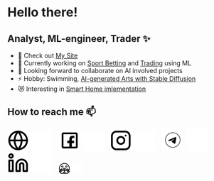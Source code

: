 # Hello there!

## Analyst, ML-engineer, Trader ✨

- 🔭 Check out [My Site][website]
- 🌱 Currently working on [Sport Betting](https://frants.site/ml_sport) and [Trading](https://frants.site/trade4me) using ML
- 👯 Looking forward to collaborate on AI involved projects
- ⚡ Hobby: Swimming, [AI-generated Arts with Stable Diffusion](https://frants.site/sd_art)
- 😻 Interesting in [Smart Home imlementation](https://frants.site/ihome)

## How to reach me 📫

[![website](./img/globe-light.svg)](https://frants.site#gh-light-mode-only)
[![website](./img/globe-dark.svg)](https://frants.site#gh-dark-mode-only)
&nbsp;&nbsp;
[![facebook](./img/facebook-light.svg)](https://facebook.com/alexander_frantsev#gh-light-mode-only)
[![facebook](./img/facebook-dark.svg)](https://facebook.com/alexander_frantsev#gh-dark-mode-only)
&nbsp;&nbsp;
[![instagram](./img/instagram-light.svg)](https://instagram.com/asfrants#gh-light-mode-only)
[![instagram](./img/instagram-dark.svg)](https://instagram.com/asfrants#gh-dark-mode-only)
&nbsp;&nbsp;
[![telegram](./img/telegram-light.svg)](https://t.me/as_frantsev#gh-light-mode-only)
[![telegram](./img/telegram-dark.svg)](https://t.me/as_frantsev#gh-dark-mode-only)
&nbsp;&nbsp;
[![linkedin](./img/linkedin-light.svg)](https://linkedin.com/in/asfrantsev#gh-light-mode-only)
[![linkedin](./img/linkedin-dark.svg)](https://linkedin.com/in/asfrantsev#gh-dark-mode-only)
&nbsp;&nbsp;
[![huggingface](./img/huggingface-light.png)](https://huggingface.co/asFrants#gh-light-mode-only)
[![huggingface](./img/huggingface-dark.png)](https://huggingface.co/asFrants#gh-dark-mode-only)

[website]: https://frants.site
[facebook]: https://facebook.com/alexander_frantsev
[instagram]: https://instagram.com/asfrants
[telegram]: https://t.me/as_frantsev
[linkedin]: https://linkedin.com/in/asfrantsev
[huggingface]: https://huggingface.co/asFrants